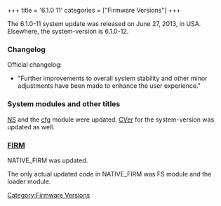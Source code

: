 +++
title = '6.1.0 11'
categories = ["Firmware Versions"]
+++

The 6.1.0-11 system update was released on June 27, 2013, in USA.
Elsewhere, the system-version is 6.1.0-12.

### Changelog

Official changelog:

- "Further improvements to overall system stability and other minor
  adjustments have been made to enhance the user experience."

### System modules and other titles

[NS](NS "wikilink") and the [cfg](Config_Services "wikilink") module
were updated. [CVer](CVer "wikilink") for the system-version was updated
as well.

### [FIRM](FIRM "wikilink")

NATIVE_FIRM was updated.

The only actual updated code in NATIVE_FIRM was FS module and the loader
module.

[Category:Firmware Versions](Category:Firmware_Versions "wikilink")
